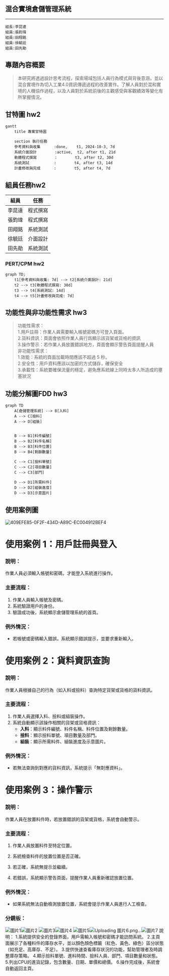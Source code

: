 ## 混合實境倉儲管理系統
***

```
組長:李昆達
組員:張鈞瑋
組員:田翔銘
組員:徐毓廷
組員:田先勛
```
## 專題內容概要
>本研究將透過設計思考流程，探索場域包括人員行為模式與背後意涵，並以混合實境作為切入工業4.0資訊傳遞過程的改善實作。了解人員對於混和實境的人機協作過程，以及人員對於系統前後的主觀感受與客觀績效等變化有所掌握情況。


## 甘特圖 hw2

```mermaid
gantt
    title 專案甘特圖

    section 執行任務
    參考資料與收集      :done,    t1, 2024-10-3, 7d
    系統介面設計        :active,  t2, after t1, 21d
    軟體程式撰寫        :        t3, after t2, 30d
    系統測試           :        t4, after t3, 14d
    計畫修改與完成      :        t5, after t4, 7d
```

## 組員任務hw2
| 組員   | 任務   |
| ------- | ------- | 
| 李昆達   | 程式撰寫   |
| 張鈞瑋   | 程式撰寫   | 
| 田翔銘   | 系統測試   | 
| 徐毓廷   | 介面設計   | 
| 田先勛   | 系統測試   | 

### PERT/CPM hw2
```mermaid
graph TD;
    t1[參考資料與收集: 7d] --> t2[系統介面設計: 21d]
    t2 --> t3[軟體程式撰寫: 30d]
    t3 --> t4[系統測試: 14d]
    t4 --> t5[計畫修改與完成: 7d]
```
## 功能性與非功能性需求 hw3
>功能性需求：
 <br>1.用戶註冊：作業人員需要輸入帳號密碼方可登入頁面。
<br>2.貨料資訊：頁面會依照作業人員行爲顯示該貨架或貨格的資訊
<br>3.操作警示：若作業人員放置錯誤地方，頁面會顯示警告頁面提醒人員<br>
>非功能性需求：
 <br>1.效能：系統的頁面加載時間應該不超過 5 秒。
 <br>2.安全性：用戶資料應該以加密的方式儲存，確保安全
 <br>3.承載性：系統要確保流量的穩定，避免應系統線上同時太多人所造成的壅塞狀況

## 功能分解圖FDD hw3
```mermaid
graph TD
    A[倉儲管理系統] --> B[入料]
    A --> C[撿料]
    A --> D[組裝]


    B --> B1[料件編號]
    B --> B2[料件名稱]
    B --> B3[料件位置]
    B --> B4[剩餘數量]

    C --> C1[撿料單號]
    C --> C2[項目數量]
    C --> C3[部門]

    D --> D1[所需料件]
    D --> D2[組裝進度]
    D --> D3[示意圖片]
```

## 使用案例圖
![409EFE85-0F2F-434D-A89C-EC004912BEF4](https://github.com/user-attachments/assets/513e6d42-6f66-4cdc-900d-5bf1bd062769)



# 使用案例 1：用戶註冊與登入

### 說明：
作業人員必須輸入帳號和密碼，才能登入系統進行操作。

### 主要流程：
1. 作業人員輸入帳號及密碼。
2. 系統驗證用戶的身份。
3. 驗證成功後，系統顯示倉儲管理系統的首頁。


### 例外情況：
- 若帳號或密碼輸入錯誤，系統顯示錯誤提示，並要求重新輸入。
# 使用案例 2：貨料資訊查詢

### 說明：
作業人員根據自己的行為（如入料或撿料）查詢特定貨架或貨格的貨料資訊。

### 主要流程：
1. 作業人員選擇入料、撿料或組裝操作。
2. 系統自動顯示該操作相關的貨架或貨格資訊：
   - **入料**：顯示料件編號、料件名稱、料件位置及剩餘數量。
   - **撿料**：顯示撿料單號、項目數量及部門。
   - **組裝**：顯示所需料件、組裝進度及示意圖片。

### 例外情況：
- 若無法查詢到對應的貨料資訊，系統提示「無對應資料」。

# 使用案例 3：操作警示

### 說明：
作業人員在放置料件時，若放置錯誤的貨架或貨格，系統會自動警示。

### 主要流程：
1. 作業人員放置料件至特定位置。
2. 系統檢查料件的放置位置是否正確。

3. 若正確，系統無提示並繼續。
4. 若錯誤，系統顯示警告頁面，提醒作業人員重新確認放置位置。

### 例外情況：
- 如果系統無法自動檢測放置位置，系統會提示作業人員進行人工檢查。

### 分鏡板：
![圖片1](https://github.com/user-attachments/assets/b24b8ce5-7e61-4109-af29-c317a1b46637)![圖片2](https://github.com/user-attachments/assets/81247e9c-a983-4ea7-b59f-5c8e399930cf)
![圖片3](https://github.com/user-attachments/assets/3bbfe719-e54e-426c-99ca-2815b3009f04)![圖片4](https://github.com/user-attachments/assets/84333f0d-8518-40b9-b619-0a7f95794348)
![圖片5](https://github.com/user-attachments/assets/a7f66cab-1b4c-4de0-bb6a-045f70db3e56)![Uploading 圖片6.png…]()![圖片7](https://github.com/user-attachments/assets/1120ff5b-227b-43f2-a7ba-180ea2ebd99d)
說明：
1.系統提供安全的登錄界面，用戶需輸入帳號和密碼才能訪問系統。
2.主頁面展示了各種料件的庫存水平，並以顏色顏色標籤（紅色、黃色、綠色）區分狀態（如充足、高庫存、不足）。
3.提供快速查看庫存狀況的功能，幫助管理者及時調整庫存策略。
4.顯示撿料單號、進料時間、撿料人員、部門、項目數量和狀態。
5.列出CPU的進貨記錄，包含數量、日期、單價和總價。
6.操作完成後，系統會自動返回主頁。



